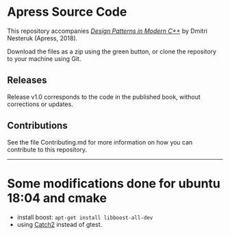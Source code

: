 # Apress Source Code

This repository accompanies [*Design Patterns in Modern C++*](http://www.apress.com/9781484236024) by Dmitri Nesteruk (Apress, 2018).

[comment]: #cover

Download the files as a zip using the green button, or clone the repository to your machine using Git.

## Releases

Release v1.0 corresponds to the code in the published book, without corrections or updates.

## Contributions

See the file Contributing.md for more information on how you can contribute to this repository.

------
# Some modifications done for ubuntu 18:04 and cmake

* install boost: `apt-get install libboost-all-dev`
* using [Catch2](https://github.com/catchorg/Catch2/tree/master/single_include/catch2/catch.hpp) instead of gtest.
